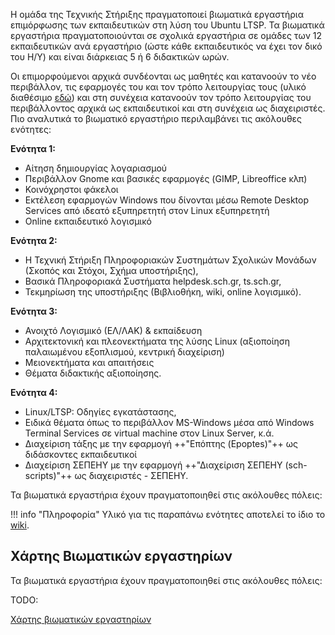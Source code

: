 Η ομάδα της Τεχνικής Στήριξης πραγματοποιεί βιωματικά εργαστήρια
επιμόρφωσης των εκπαιδευτικών στη λύση του Ubuntu LTSP. Τα
βιωματικά εργαστήρια πραγματοποιούνται σε σχολικά εργαστήρια σε
ομάδες των 12 εκπαιδευτικών ανά εργαστήριο (ώστε κάθε εκπαιδευτικός
να έχει τον δικό του Η/Υ) και είναι διάρκειας 5 ή 6 διδακτικών ωρών.

Οι επιμορφούμενοι αρχικά συνδέονται ως μαθητές και κατανοούν το νέο
περιβάλλον, τις εφαρμογές του και τον τρόπο λειτουργίας τους (υλικό
διαθέσιμο [εδώ](http://ts.sch.gr/docs/docs-action)) και στη συνέχεια
κατανοούν τον τρόπο λειτουργίας του περιβάλλοντος αρχικά ως
εκπαιδευτικοί και στη συνέχεια ως διαχειριστές. Πιο αναλυτικά
το βιωματικό εργαστήριο περιλαμβάνει τις ακόλουθες ενότητες:

**Ενότητα 1:**

  - Αίτηση δημιουργίας λογαριασμού
  - Περιβάλλον Gnome και βασικές εφαρμογές (GIMP, Libreoffice κλπ)
  - Κοινόχρηστοι φάκελοι
  - Εκτέλεση εφαρμογών Windows που δίνονται μέσω Remote Desktop Services
    από ιδεατό εξυπηρετητή στον Linux εξυπηρετητή
  - Online εκπαιδευτικό λογισμικό

**Ενότητα 2:**

  - Η Τεχνική Στήριξη Πληροφοριακών Συστημάτων Σχολικών Μονάδων (Σκοπός
    και Στόχοι, Σχήμα υποστήριξης),
  - Βασικά Πληροφοριακά Συστήματα helpdesk.sch.gr, ts.sch.gr,
  - Τεκμηρίωση της υποστήριξης (Βιβλιοθήκη, wiki, online λογισμικό).

**Ενότητα 3:**

  - Ανοιχτό Λογισμικό (ΕΛ/ΛΑΚ) & εκπαίδευση
  - Αρχιτεκτονική και πλεονεκτήματα της λύσης Linux (αξιοποίηση
    παλαιωμένου εξοπλισμού, κεντρική διαχείριση)
  - Μειονεκτήματα και απαιτήσεις
  - Θέματα διδακτικής αξιοποίησης.

**Ενότητα 4:**

  - Linux/LTSP: Οδηγίες εγκατάστασης,
  - Ειδικά θέματα όπως το περιβάλλον MS-Windows μέσα από Windows
    Terminal Services σε virtual machine στον Linux Server, κ.ά.
  - Διαχείριση τάξης με την εφαρμογή ++"Επόπτης (Epoptes)"++ ως διδάσκοντες εκπαιδευτικοί
  - Διαχείριση ΣΕΠΕΗΥ με την εφαρμογή ++"Διαχείριση ΣΕΠΕΗΥ (sch-scripts)"++ ως διαχειριστές - ΣΕΠΕΗΥ.

Τα βιωματικά εργαστήρια έχουν πραγματοποιηθεί στις ακόλουθες πόλεις:

!!! info "Πληροφορία"
    Υλικό για τις παραπάνω ενότητες αποτελεί το ίδιο το [wiki](index.md).

## Χάρτης Βιωματικών εργαστηρίων

Τα βιωματικά εργαστήρια έχουν πραγματοποιηθεί στις ακόλουθες πόλεις:

TODO:

[Χάρτης βιωματικών εργαστηρίων](https://www.google.com/maps/d/viewer?mid=1W6kDkueix2cGEgD4Z-9PMRGE5kw)
